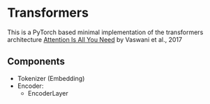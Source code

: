 # Transformers

This is a PyTorch based minimal implementation of the transformers architecture [Attention Is All You Need](https://arxiv.org/abs/1706.03762) by Vaswani et al., 2017

## Components
- Tokenizer (Embedding)
- Encoder:
    - EncoderLayer
    